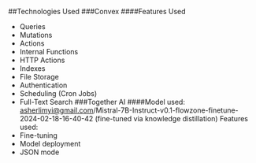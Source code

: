 ##Technologies Used
###Convex
####Features Used
- Queries
- Mutations
- Actions
- Internal Functions
- HTTP Actions
- Indexes
- File Storage
- Authentication
- Scheduling (Cron Jobs)
- Full-Text Search
###Together AI
####Model used: asherlimyi@gmail.com/Mistral-7B-Instruct-v0.1-flowzone-finetune-2024-02-18-16-40-42 (fine-tuned via knowledge distillation)
Features used:
- Fine-tuning
- Model deployment
- JSON mode
